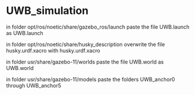 # UWB_simulation
in folder opt/ros/noetic/share/gazebo_ros/launch paste the file UWB.launch as UWB.launch

in folder opt/ros/noetic/share/husky_description overwrite the file husky.urdf.xacro with husky.urdf.xacro

in folder usr/share/gazebo-11/worlds paste the file UWB.world as UWB.world

in folder usr/share/gazebo-11/models paste the folders UWB_anchor0 through UWB_anchor5
